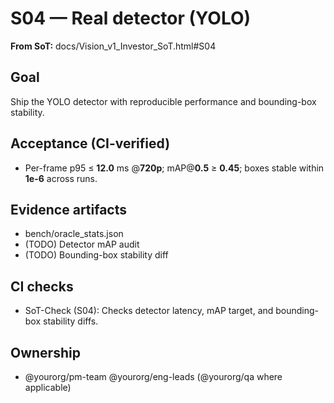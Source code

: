 # S04 — Real detector (YOLO)

**From SoT:** docs/Vision_v1_Investor_SoT.html#S04

## Goal
Ship the YOLO detector with reproducible performance and bounding-box stability.

## Acceptance (CI-verified)
- Per-frame p95 ≤ **12.0** ms @**720p**; mAP@**0.5** ≥ **0.45**; boxes stable within **1e-6** across runs.

## Evidence artifacts
- bench/oracle_stats.json
- (TODO) Detector mAP audit
- (TODO) Bounding-box stability diff

## CI checks
- SoT-Check (S04): Checks detector latency, mAP target, and bounding-box stability diffs.

## Ownership
- @yourorg/pm-team @yourorg/eng-leads (@yourorg/qa where applicable)
